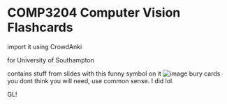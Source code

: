 # COMP3204 Computer Vision Flashcards

import it using CrowdAnki

for University of Southampton

contains stuff from slides with this funny symbol on it
![image](https://github.com/user-attachments/assets/4e6d548e-891e-404c-8c5c-4350534e6dbb)
bury cards you dont think you will need, use common sense. I did lol.

GL!
